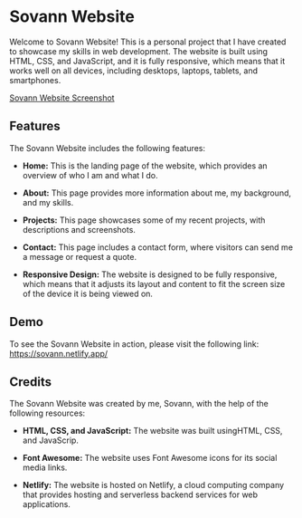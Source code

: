 # Sovann Website

Welcome to Sovann Website! This is a personal project that I have created to showcase my skills in web development. The website is built using HTML, CSS, and JavaScript, and it is fully responsive, which means that it works well on all devices, including desktops, laptops, tablets, and smartphones.

[Sovann Website Screenshot](https://i.postimg.cc/R08x4wM5/Screenshot-2023-04-02-153054.png)

## Features

The Sovann Website includes the following features:

- **Home:** This is the landing page of the website, which provides an overview of who I am and what I do.

- **About:** This page provides more information about me, my background, and my skills.

- **Projects:** This page showcases some of my recent projects, with descriptions and screenshots.

- **Contact:** This page includes a contact form, where visitors can send me a message or request a quote.

- **Responsive Design:** The website is designed to be fully responsive, which means that it adjusts its layout and content to fit the screen size of the device it is being viewed on.

## Demo

To see the Sovann Website in action, please visit the following link: https://sovann.netlify.app/

## Credits

The Sovann Website was created by me, Sovann, with the help of the following resources:

- **HTML, CSS, and JavaScript:** The website was built usingHTML, CSS, and JavaScrip.

- **Font Awesome:** The website uses Font Awesome icons for its social media links.

- **Netlify:** The website is hosted on Netlify, a cloud computing company that provides hosting and serverless backend services for web applications.
